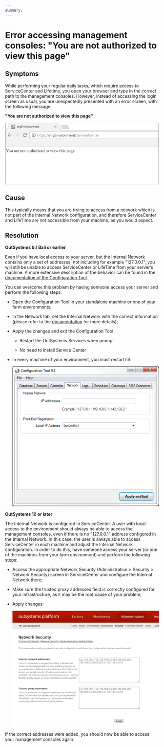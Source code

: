 ```yaml
---
summary:
---
```


# Error accessing management consoles: "You are not authorized to view this page"

## Symptoms

While performing your regular daily tasks, which require access to ServiceCenter and Lifetime, you open your browser and type in the correct path to the management consoles. However, instead of accessing the login screen as usual, you are unexpectedly presented with an error screen, with the following message:

**"You are not authorized to view this page"**

![](images/mgmt-console-not-authorized_0.png)

## Cause

This typically means that you are trying to access from a network which is not part of the Internal Network configuration, and therefore ServiceCenter and LifeTime are not accessible from your machine, as you would  expect.

## Resolution

**OutSystems 9.1 Bali or earlier**

Even if you have local access to your server, but the Internal Network contains only a set of addresses, not including for example "127.0.0.1", you will still be unable to access ServiceCenter or LifeTime from your server’s machine. A more extensive description of the behavior can be found in the [documentation of the Configuration Tool](http://www.outsystems.com/help/configurationtool/9.1/index.htm#t=Network_Tab.htm).

You can overcome this problem by having someone access your server and perform the following steps:

* Open the Configuration Tool in your standalone machine or one of your farm environments;

* In the Network tab, set the Internal Network with the correct information (please refer to the [documentation](http://www.outsystems.com/help/configurationtool/9.1/index.htm#t=Network_Tab.htm) for more details);

* Apply the changes and exit the Configuration Tool

    * Restart the OutSystems Services when prompt

    * No need to install Service Center

* In every machine of your environment, you must restart IIS:
 
    ![](images/mgmt-console-not-authorized_1.png)
 

**OutSystems 10 or later**

The Internal Network is configured in ServiceCenter. A user with local access to the environment should always be able to access the management consoles, even if there is no "127.0.0.1" address configured in the Internal Network. In this case, the user is always able to access ServiceCenter in each machine and adjust the Internal Network configuration. In order to do this, have someone access your server (or one of the machines from your farm environment) and perform the following steps:

* Access the appropriate Network Security (Administration > Security > Network Security) screen in ServiceCenter and configure the Internal Network there;

* Make sure the trusted proxy addresses field is correctly configured for your infrastructure, as it may be the root cause of your problem;

* Apply changes:

    ![](images/mgmt-console-not-authorized_2.png)
 
If the correct addresses were added, you should now be able to access your management consoles again.

